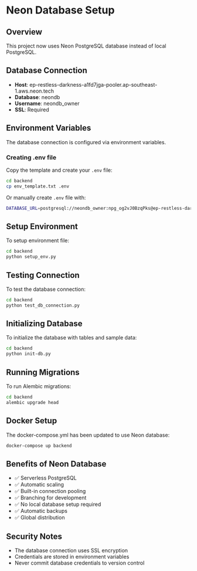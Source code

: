 # Neon Database Setup

## Overview

This project now uses Neon PostgreSQL database instead of local PostgreSQL.

## Database Connection

- **Host**: ep-restless-darkness-a1fd7jga-pooler.ap-southeast-1.aws.neon.tech
- **Database**: neondb
- **Username**: neondb_owner
- **SSL**: Required

## Environment Variables

The database connection is configured via environment variables.

### Creating .env file

Copy the template and create your `.env` file:

```bash
cd backend
cp env_template.txt .env
```

Or manually create `.env` file with:

```bash
DATABASE_URL=postgresql://neondb_owner:npg_og2vJ0BzqPks@ep-restless-darkness-a1fd7jga-pooler.ap-southeast-1.aws.neon.tech/neondb?sslmode=require&channel_binding=require
```

## Setup Environment

To setup environment file:

```bash
cd backend
python setup_env.py
```

## Testing Connection

To test the database connection:

```bash
cd backend
python test_db_connection.py
```

## Initializing Database

To initialize the database with tables and sample data:

```bash
cd backend
python init-db.py
```

## Running Migrations

To run Alembic migrations:

```bash
cd backend
alembic upgrade head
```

## Docker Setup

The docker-compose.yml has been updated to use Neon database:

```bash
docker-compose up backend
```

## Benefits of Neon Database

- ✅ Serverless PostgreSQL
- ✅ Automatic scaling
- ✅ Built-in connection pooling
- ✅ Branching for development
- ✅ No local database setup required
- ✅ Automatic backups
- ✅ Global distribution

## Security Notes

- The database connection uses SSL encryption
- Credentials are stored in environment variables
- Never commit database credentials to version control

